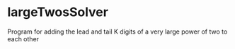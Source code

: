 largeTwosSolver
===============

Program for adding the lead and tail K digits of a very large power of two to each other
